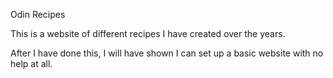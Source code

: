 Odin Recipes

This is a website of different recipes I have created over the years.

After I have done this, I will have shown I can set up a basic website with no help at all.  